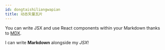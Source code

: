 ```yaml
---
id: dongtaishiliangwapian
title: 动态矢量瓦片
---
```


You can write JSX and use React components within your Markdown thanks to [MDX](https://mdxjs.com/).

I can write **Markdown** alongside my _JSX_!
